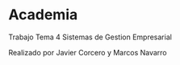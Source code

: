 # Academia

Trabajo Tema 4 Sistemas de Gestion Empresarial

Realizado por Javier Corcero y Marcos Navarro
